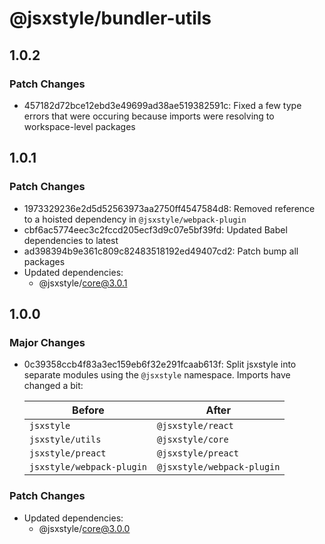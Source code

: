 # @jsxstyle/bundler-utils

## 1.0.2

### Patch Changes

- 457182d72bce12ebd3e49699ad38ae519382591c: Fixed a few type errors that were occuring because imports were resolving to workspace-level packages

## 1.0.1

### Patch Changes

- 1973329236e2d5d52563973aa2750ff4547584d8: Removed reference to a hoisted dependency in `@jsxstyle/webpack-plugin`
- cbf6ac5774eec3c2fccd205ecf3d9c07e5bf39fd: Updated Babel dependencies to latest
- ad398394b9e361c809c82483518192ed49407cd2: Patch bump all packages
- Updated dependencies:
  - @jsxstyle/core@3.0.1

## 1.0.0

### Major Changes

- 0c39358ccb4f83a3ec159eb6f32e291fcaab613f: Split jsxstyle into separate modules using the `@jsxstyle` namespace. Imports have changed a bit:

  | Before                    | After                      |
  | ------------------------- | -------------------------- |
  | `jsxstyle`                | `@jsxstyle/react`          |
  | `jsxstyle/utils`          | `@jsxstyle/core`           |
  | `jsxstyle/preact`         | `@jsxstyle/preact`         |
  | `jsxstyle/webpack-plugin` | `@jsxstyle/webpack-plugin` |

### Patch Changes

- Updated dependencies:
  - @jsxstyle/core@3.0.0

